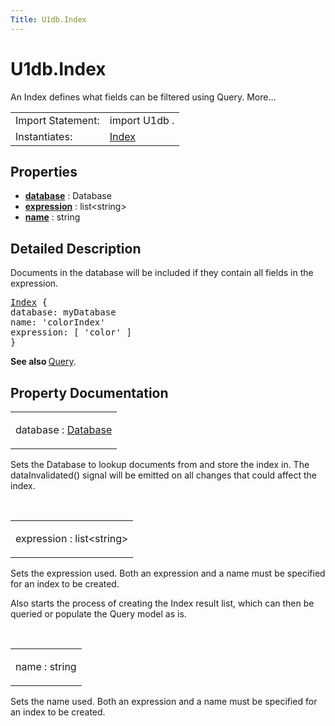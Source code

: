 ```yaml
---
Title: U1db.Index
---
```


# U1db.Index

<span class="subtitle"></span>
<!-- $$$Index-brief -->
<p>An Index defines what fields can be filtered using Query. More...</p>
<!-- @@@Index -->
<table class="alignedsummary">
<tr><td class="memItemLeft rightAlign topAlign"> Import Statement:</td><td class="memItemRight bottomAlign"> import U1db .</td></tr><tr><td class="memItemLeft rightAlign topAlign"> Instantiates:</td><td class="memItemRight bottomAlign"> <a href="index.html"><a href="../sdk-14.10/Ubuntu.DownloadManager.index.md">Index</a></td></tr></table><ul>
</ul>
<h2 id="properties">Properties</h2>
<ul>
<li class="fn"><b><b><a href="#database-prop">database</a></b></b> : Database</li>
<li class="fn"><b><b><a href="#expression-prop">expression</a></b></b> : list&lt;string&gt;</li>
<li class="fn"><b><b><a href="#name-prop">name</a></b></b> : string</li>
</ul>
<!-- $$$Index-description -->
<h2 id="details">Detailed Description</h2>
</p>
<p>Documents in the database will be included if they contain all fields in the expression.</p>
<pre class="qml"><span class="type"><a href="index.html">Index</a></span> {
<span class="name">database</span>: <span class="name">myDatabase</span>
<span class="name">name</span>: <span class="string">'colorIndex'</span>
<span class="name">expression</span>: [ <span class="string">'color'</span> ]
}</pre>
<p><b>See also </b><a href="U1db.Query.md">Query</a>.</p>
<!-- @@@Index -->
<h2>Property Documentation</h2>
<!-- $$$database -->
<table class="qmlname"><tr valign="top" id="database-prop"><td class="tblQmlPropNode"><p><span class="name">database</span> : <span class="type"><a href="U1db.Database.md">Database</a></span></p></td></tr></table><p>Sets the Database to lookup documents from and store the index in. The dataInvalidated() signal will be emitted on all changes that could affect the index.</p>
<!-- @@@database -->
<br/>
<!-- $$$expression -->
<table class="qmlname"><tr valign="top" id="expression-prop"><td class="tblQmlPropNode"><p><span class="name">expression</span> : <span class="type">list</span>&lt;<span class="type">string</span>&gt;</p></td></tr></table><p>Sets the expression used. Both an expression and a name must be specified for an index to be created.</p>
<p>Also starts the process of creating the Index result list, which can then be queried or populate the Query model as is.</p>
<!-- @@@expression -->
<br/>
<!-- $$$name -->
<table class="qmlname"><tr valign="top" id="name-prop"><td class="tblQmlPropNode"><p><span class="name">name</span> : <span class="type">string</span></p></td></tr></table><p>Sets the name used. Both an expression and a name must be specified for an index to be created.</p>
<!-- @@@name -->
<br/>
